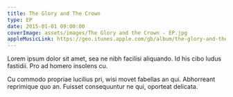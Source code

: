```yaml
---
title: The Glory and The Crown
type: EP
date: 2015-01-01 09:00:00
coverImage: assets/images/The Glory and the Crown - EP.jpg
appleMusicLink: https://geo.itunes.apple.com/gb/album/the-glory-and-the-crown-ep/1044574822?mt=1&app=music
---
```

Lorem ipsum dolor sit amet, sea ne nibh facilisi aliquando. Id his cibo ludus fastidii. Pro ad homero insolens cu.

Cu commodo propriae lucilius pri, wisi movet fabellas an qui. Abhorreant reprimique quo an. Fuisset consequuntur ne qui, oporteat delicata.
